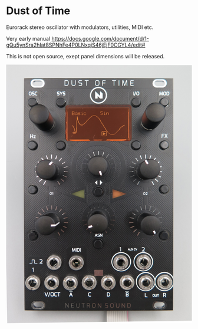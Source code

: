 # Dust of Time
Eurorack stereo oscillator with modulators, utilities, MIDI etc.

Very early manual
https://docs.google.com/document/d/1-gQu5ynSra2hIat8SPNhFe4P0LNxqjS46jEjF0CGYL4/edit#

This is not open source, exept panel dimensions will be released.

![DoT](dot1.jpg)

